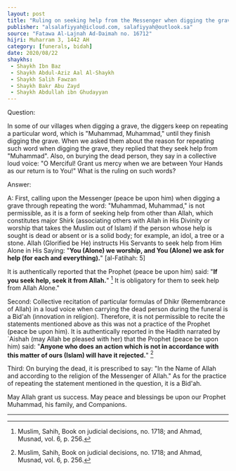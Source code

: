 ```yaml
---
layout: post
title: "Ruling on seeking help from the Messenger when digging the grave"
publisher: "alsalafiyyah@icloud.com, salafiyyah@outlook.sa"
source: "Fatawa Al-Lajnah Ad-Daimah no. 16712"
hijri: Muharram 3, 1442 AH
category: [funerals, bidah]
date: 2020/08/22
shaykhs: 
 - Shaykh Ibn Baz
 - Shaykh Abdul-Aziz Aal Al-Shaykh
 - Shaykh Salih Fawzan
 - Shaykh Bakr Abu Zayd
 - Shaykh Abdullah ibn Ghudayyan
---
```


Question: 

In some of our villages when digging a grave, the diggers keep on repeating a particular word, which is "Muhammad, Muhammad," until they finish digging the grave. When we asked them about the reason for repeating such word when digging the grave, they replied that they seek help from "Muhammad". Also, on burying the dead person, they say in a collective loud voice: "O Merciful! Grant us mercy when we are between Your Hands as our return is to You!" What is the ruling on such words?

Answer: 

A: First, calling upon the Messenger (peace be upon him) when digging a grave through repeating the word: "Muhammad, Muhammad," is not permissible, as it is a form of seeking help from other than Allah, which constitutes major Shirk (associating others with Allah in His Divinity or worship that takes the Muslim out of Islam) if the person whose help is sought is dead or absent or is a solid body; for example, an idol, a tree or a stone. Allah (Glorified be He) instructs His Servants to seek help from Him Alone in His Saying: "**You (Alone) we worship, and You (Alone) we ask for help (for each and everything).**" [al-Fatihah: 5]

It is authentically reported that the Prophet (peace be upon him) said: "**If you seek help, seek it from Allah.**" [^2] It is obligatory for them to seek help from Allah Alone."

Second: Collective recitation of particular formulas of Dhikr (Remembrance of Allah) in a loud voice when carrying the dead person during the funeral is a Bid'ah (innovation in religion). Therefore, it is not permissible to recite the statements mentioned above as this was not a practice of the Prophet (peace be upon him). It is authentically reported in the Hadith narrated by `Aishah (may Allah be pleased with her) that the Prophet (peace be upon him) said: "**Anyone who does an action which is not in accordance with this matter of ours (Islam) will have it rejected.**" [^2]

Third: On burying the dead, it is prescribed to say: "In the Name of Allah and according to the religion of the Messenger of Allah." As for the practice of repeating the statement mentioned in the question, it is a Bid'ah.

May Allah grant us success. May peace and blessings be upon our Prophet Muhammad, his family, and Companions.

---
[^1]: Al-Tirmidhy, Sunan, Book on Resurrection, heart-softening narrations, and piety, no. 2516; and Ahmad, Musnad, vol. 1, p. 308.
[^2]: Muslim, Sahih, Book on judicial decisions, no. 1718; and Ahmad, Musnad, vol. 6, p. 256.

